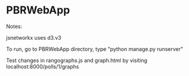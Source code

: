 # PBRWebApp

Notes:

jsnetworkx uses d3.v3

To run, go to PBRWebApp directory, type "python manage.py runserver"

Test changes in rangographs.js and graph.html by visiting localhost:8000/polls/1/graphs
